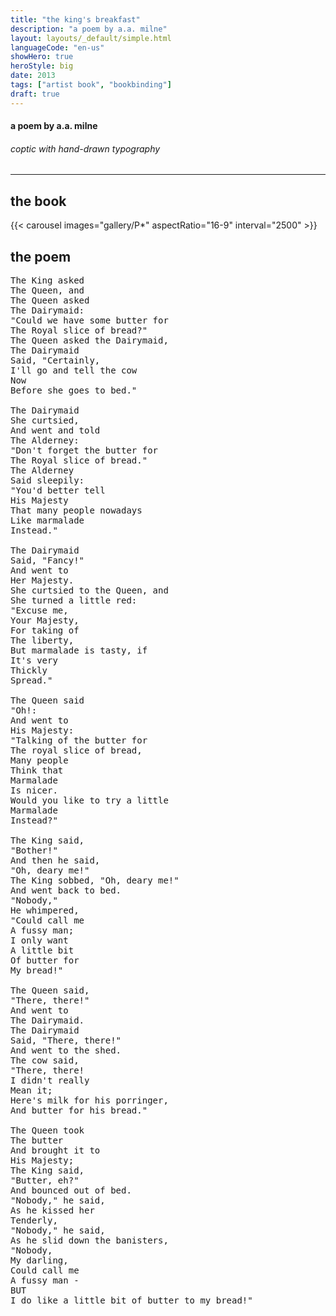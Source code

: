 ```yaml
---
title: "the king's breakfast"
description: "a poem by a.a. milne"
layout: layouts/_default/simple.html
languageCode: "en-us"
showHero: true
heroStyle: big
date: 2013
tags: ["artist book", "bookbinding"]
draft: true
---
```

#### a poem by a.a. milne
###### coptic with hand-drawn typography
---

## the book
{{< carousel images="gallery/P*" aspectRatio="16-9" interval="2500" >}}

## the poem
<pre>
The King asked
The Queen, and
The Queen asked
The Dairymaid:
"Could we have some butter for
The Royal slice of bread?"
The Queen asked the Dairymaid,
The Dairymaid
Said, "Certainly,
I'll go and tell the cow
Now
Before she goes to bed."

The Dairymaid
She curtsied,
And went and told
The Alderney:
"Don't forget the butter for
The Royal slice of bread."
The Alderney
Said sleepily:
"You'd better tell
His Majesty
That many people nowadays
Like marmalade
Instead."

The Dairymaid
Said, "Fancy!"
And went to
Her Majesty.
She curtsied to the Queen, and
She turned a little red:
"Excuse me,
Your Majesty,
For taking of
The liberty,
But marmalade is tasty, if
It's very
Thickly
Spread."

The Queen said
"Oh!:
And went to
His Majesty:
"Talking of the butter for
The royal slice of bread,
Many people
Think that
Marmalade
Is nicer.
Would you like to try a little
Marmalade
Instead?"

The King said,
"Bother!"
And then he said,
"Oh, deary me!"
The King sobbed, "Oh, deary me!"
And went back to bed.
"Nobody,"
He whimpered,
"Could call me
A fussy man;
I only want
A little bit
Of butter for
My bread!"

The Queen said,
"There, there!"
And went to
The Dairymaid.
The Dairymaid
Said, "There, there!"
And went to the shed.
The cow said,
"There, there!
I didn't really
Mean it;
Here's milk for his porringer,
And butter for his bread."

The Queen took
The butter
And brought it to
His Majesty;
The King said,
"Butter, eh?"
And bounced out of bed.
"Nobody," he said,
As he kissed her
Tenderly,
"Nobody," he said,
As he slid down the banisters,
"Nobody,
My darling,
Could call me
A fussy man -
BUT
I do like a little bit of butter to my bread!"
</pre>